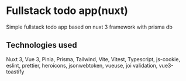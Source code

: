 # Fullstack todo app(nuxt)

Simple fullstack todo app based on nuxt 3 framework with prisma db

## Technologies used

Nuxt 3, Vue 3, Pinia, Prisma, Tailwind, Vite, Vitest, Typescript, js-cookie, eslint, prettier, heroicons, jsonwebtoken, vueuse, joi validation, vue3-toastify
